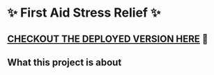 # :sparkles: First Aid Stress Relief :sparkles:

## [CHECKOUT THE DEPLOYED VERSION HERE](https://first-aid-stress-relief.herokuapp.com/) :telescope:

## What this project is about
